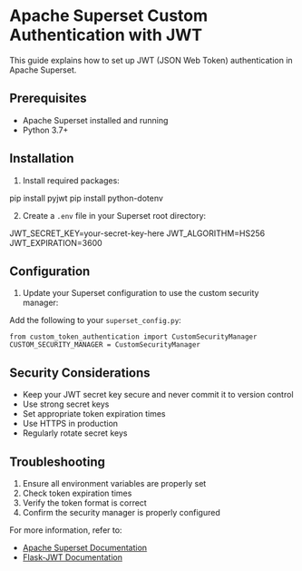 
# Apache Superset Custom Authentication with JWT

This guide explains how to set up JWT (JSON Web Token) authentication in Apache Superset.

## Prerequisites

- Apache Superset installed and running
- Python 3.7+

## Installation

1. Install required packages:

pip install pyjwt
pip install python-dotenv


2. Create a `.env` file in your Superset root directory:

JWT_SECRET_KEY=your-secret-key-here
JWT_ALGORITHM=HS256
JWT_EXPIRATION=3600


## Configuration

1. Update your Superset configuration to use the custom security manager:

Add the following to your `superset_config.py`:

`from custom_token_authentication import CustomSecurityManager`
`CUSTOM_SECURITY_MANAGER = CustomSecurityManager`

## Security Considerations

- Keep your JWT secret key secure and never commit it to version control
- Use strong secret keys
- Set appropriate token expiration times
- Use HTTPS in production
- Regularly rotate secret keys

## Troubleshooting

1. Ensure all environment variables are properly set
2. Check token expiration times
3. Verify the token format is correct
4. Confirm the security manager is properly configured

For more information, refer to:
- [Apache Superset Documentation](https://superset.apache.org/docs/security)
- [Flask-JWT Documentation](https://pythonhosted.org/Flask-JWT/)